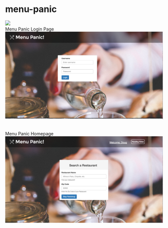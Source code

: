 # menu-panic
<img src="http://i.imgur.com/GaXJMhY.png"/>
<br>
Menu Panic Login Page
<img src="https://github.com/douglascrisona/menu-panic/blob/master/public/images/Login-Page.png"/>
<br>
<br>
<br>
Menu Panic Homepage
<img src="https://github.com/douglascrisona/menu-panic/blob/master/public/images/Home-Page.png"/>
